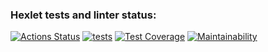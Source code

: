 ### Hexlet tests and linter status:
[![Actions Status](https://github.com/BuyanauskasAA/php-project-48/actions/workflows/hexlet-check.yml/badge.svg)](https://github.com/BuyanauskasAA/php-project-48/actions)
[![tests](https://github.com/BuyanauskasAA/php-project-48/actions/workflows/tests.yml/badge.svg)](https://github.com/BuyanauskasAA/php-project-48/actions/workflows/tests.yml)
[![Test Coverage](https://api.codeclimate.com/v1/badges/bf0aa0546b01e685d5dd/test_coverage)](https://codeclimate.com/github/BuyanauskasAA/php-project-48/test_coverage)
[![Maintainability](https://api.codeclimate.com/v1/badges/bf0aa0546b01e685d5dd/maintainability)](https://codeclimate.com/github/BuyanauskasAA/php-project-48/maintainability)